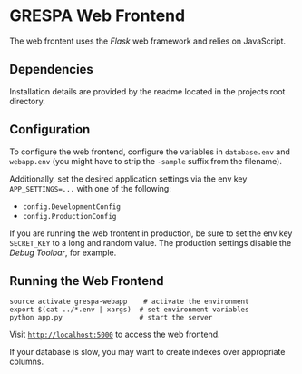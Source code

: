 # GRESPA Web Frontend

The web frontent uses the *Flask* web framework and relies on JavaScript.

## Dependencies

Installation details are provided by the readme located in the projects root directory.

## Configuration

To configure the web frontend, configure the variables in `database.env` and `webapp.env` (you might have to strip the `-sample` suffix from the filename).

Additionally, set the desired application settings via the env key `APP_SETTINGS=...` with one of the following:

 - `config.DevelopmentConfig`
 - `config.ProductionConfig`

If you are running the web frontent in production, be sure to set the env key `SECRET_KEY` to a long and random value.
The production settings disable the *Debug Toolbar*, for example.

## Running the Web Frontend

```
source activate grespa-webapp    # activate the environment
export $(cat ../*.env | xargs)  # set environment variables
python app.py                   # start the server
```

Visit [`http://localhost:5000`](http://localhost:5000) to access the web frontend.

If your database is slow, you may want to create indexes over appropriate columns.